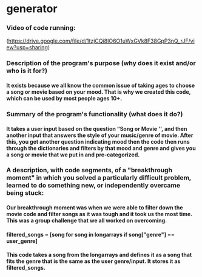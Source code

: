 # generator
### Video of code running:
(https://drive.google.com/file/d/1tzjCQi8IO6O1uWxGVk8F38GpP3nQ_rJF/view?usp=sharing) 
### Description of the program's purpose (why does it exist and/or who is it for?)
#### It exists because we all know the common issue of taking ages to choose a song or movie based on your mood. That is why we created this code, which can be used by most people ages 10+.
### Summary of the program's functionality (what does it do?)
#### It takes a user input based on the question “Song or Movie '', and then another input that answers the style of your music/genre of movie.  After this, you get another question indicating mood then the code then runs through the dictionaries and filters by that mood and genre and gives you a song or movie that we put in and pre-categorized. 
### A description, with code segments, of a "breakthrough moment" in which you solved a particularly difficult problem, learned to do something new, or independently overcame being stuck:
#### Our breakthrough moment was when we were able to filter down the movie code  and filter songs as it was tough and it took us the most time. This was a group challenge that we all worked on overcoming.
#### filtered_songs = [song for song in longarrays if song["genre"] == user_genre] 
#### This code takes a song from the longarrays and defines it as a song that fits the genre that is the same as the user genre/input. It stores it as filtered_songs.

